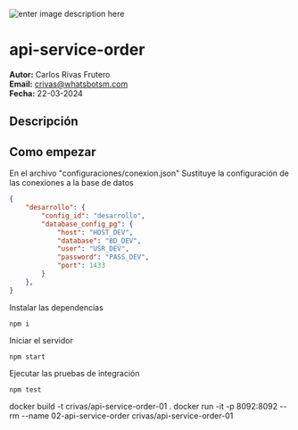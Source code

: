 ﻿![enter image description here](https://avatars.githubusercontent.com/u/77294778?s=200&v=4)

api-service-order
==========


<strong>Autor:</strong> Carlos Rivas Frutero<br>
<strong>Email:</strong> [crivas@whatsbotsm.com](crivas@whatsbotsm.com)<br>
<strong>Fecha:</strong> 22-03-2024<br>


## Descripción



## Como empezar

En el archivo "configuraciones/conexion.json" Sustituye la configuración de las conexiones a la base de datos
```json
{
    "desarrollo": {
        "config_id": "desarrollo",
        "database_config_pg": {
            "host": "HOST_DEV",
            "database": "BD_DEV",
            "user": "USR_DEV",
            "password": "PASS_DEV",
            "port": 1433
        }
    },
}
```

Instalar las dependencias
```shell
npm i
```

Iniciar el servidor
```shell
npm start
```

Ejecutar las pruebas de integración
```shell
npm test
```
docker build -t crivas/api-service-order-01 .
docker run -it -p 8092:8092 --rm --name 02-api-service-order crivas/api-service-order-01